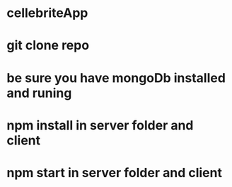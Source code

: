 # cellebriteApp
# git clone repo
# be sure you have mongoDb installed and runing 
# npm install in server folder and client
# npm start in server folder and client
